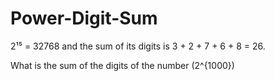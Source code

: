# Power-Digit-Sum


2¹⁵ = 32768 and the sum of its digits is 3 + 2 + 7 + 6 + 8 = 26.

What is the sum of the digits of the number \(2^{1000}\)
